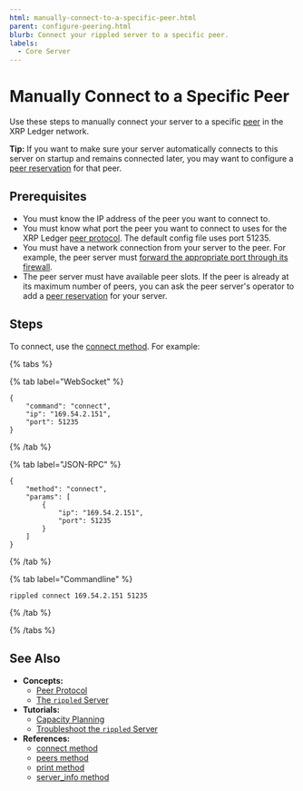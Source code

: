 ```yaml
---
html: manually-connect-to-a-specific-peer.html
parent: configure-peering.html
blurb: Connect your rippled server to a specific peer.
labels:
  - Core Server
---
```

# Manually Connect to a Specific Peer

Use these steps to manually connect your server to a specific [peer](../../../concepts/networks-and-servers/peer-protocol.md) in the XRP Ledger network.

**Tip:** If you want to make sure your server automatically connects to this server on startup and remains connected later, you may want to configure a [peer reservation](use-a-peer-reservation.md) for that peer.


## Prerequisites

- You must know the IP address of the peer you want to connect to.
- You must know what port the peer you want to connect to uses for the XRP Ledger [peer protocol](../../../concepts/networks-and-servers/peer-protocol.md). The default config file uses port 51235.
- You must have a network connection from your server to the peer. For example, the peer server must [forward the appropriate port through its firewall](forward-ports-for-peering.md).
- The peer server must have available peer slots. If the peer is already at its maximum number of peers, you can ask the peer server's operator to add a [peer reservation](use-a-peer-reservation.md) for your server.

## Steps

To connect, use the [connect method](../../../references/http-websocket-apis/admin-api-methods/peer-management-methods/connect.md). For example:

{% tabs %}

{% tab label="WebSocket" %}
```
{
    "command": "connect",
    "ip": "169.54.2.151",
    "port": 51235
}
```
{% /tab %}

{% tab label="JSON-RPC" %}
```
{
    "method": "connect",
    "params": [
        {
            "ip": "169.54.2.151",
            "port": 51235
        }
    ]
}
```
{% /tab %}

{% tab label="Commandline" %}
```
rippled connect 169.54.2.151 51235
```
{% /tab %}

{% /tabs %}


## See Also

- **Concepts:**
    - [Peer Protocol](../../../concepts/networks-and-servers/peer-protocol.md)
    - [The `rippled` Server](xrpl-servers.html)
- **Tutorials:**
    - [Capacity Planning](../../installation/capacity-planning.md)
    - [Troubleshoot the `rippled` Server](../../troubleshooting/index.md)
- **References:**
    - [connect method](../../../references/http-websocket-apis/admin-api-methods/peer-management-methods/connect.md)
    - [peers method](../../../references/http-websocket-apis/admin-api-methods/peer-management-methods/peers.md)
    - [print method](../../../references/http-websocket-apis/admin-api-methods/status-and-debugging-methods/print.md)
    - [server_info method](../../../references/http-websocket-apis/public-api-methods/server-info-methods/server_info.md)
